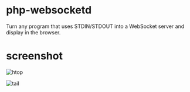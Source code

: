 # php-websocketd
Turn any program that uses STDIN/STDOUT into a WebSocket server and display in the browser.

# screenshot
![htop](https://github.com/walkor/php-websocketd/blob/master/Applications/php-websocketd/Web/imgs/htop.jpg?raw=true)

![tail](https://github.com/walkor/php-websocketd/blob/master/Applications/php-websocketd/Web/imgs/tail.jpg?raw=true)
